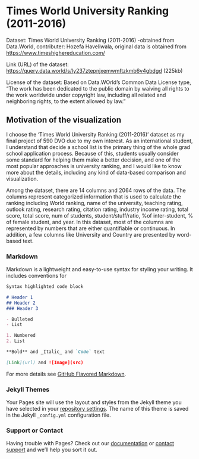 # Times World University Ranking (2011-2016)

Dataset: Times World University Ranking (2011-2016) -obtained from Data.World, contributer: Hozefa Haveliwala, original data is obtained from https://www.timeshighereducation.com/

Link (URL) of the dataset: https://query.data.world/s/ly237ztepnjxemwmftzkmb6v4gbdgd (225kb)

License of the dataset: Based on Data.WOrld’s Common Data License type, “The work has been dedicated to the public domain by waiving all rights to the work worldwide under copyright law, including all related and neighboring rights, to the extent allowed by law.”

## Motivation of the visualization

I choose the ‘Times World University Ranking (2011-2016)’ dataset as my final project of 590 DVO due to my own interest. As an international student, I understand that decide a school list is the primary thing of the whole grad school application process. Because of this, students usually consider some standard for helping them make a better decision, and one of the most popular approaches is university ranking, and I would like to know more about the details, including any kind of data-based comparison and visualization.
  
Among the dataset, there are 14 columns and 2064 rows of the data. The columns represent categorized information that is used to calculate the ranking including World ranking, name of the university, teaching rating, outlook rating, research rating, citation rating, industry income rating, total score, total score, num of students, student/stuff/ratio, %of inter-student, % of female student, and year. In this dataset, most of the columns are represented by numbers that are either quantifiable or continuous. In addition, a few columns like University and Country are presented by word-based text.

### Markdown

Markdown is a lightweight and easy-to-use syntax for styling your writing. It includes conventions for

```markdown
Syntax highlighted code block

# Header 1
## Header 2
### Header 3

- Bulleted
- List

1. Numbered
2. List

**Bold** and _Italic_ and `Code` text

[Link](url) and ![Image](src)
```

For more details see [GitHub Flavored Markdown](https://guides.github.com/features/mastering-markdown/).

### Jekyll Themes

Your Pages site will use the layout and styles from the Jekyll theme you have selected in your [repository settings](https://github.com/elysewang25/octocat.github.io/settings). The name of this theme is saved in the Jekyll `_config.yml` configuration file.

### Support or Contact

Having trouble with Pages? Check out our [documentation](https://help.github.com/categories/github-pages-basics/) or [contact support](https://github.com/contact) and we’ll help you sort it out.
